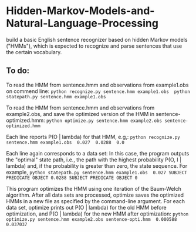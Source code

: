 # Hidden-Markov-Models-and-Natural-Language-Processing

build a basic English sentence recognizer based on hidden Markov models ("HMMs"), which is expected to recognize and parse sentences that use the certain vocabulary.

## To do:
  To read the HMM from sentence.hmm and observations from example1.obs on commend line:
    ```
    python recognize.py sentence.hmm example1.obs 
    python statepath.py sentence.hmm example1.obs
    ```

  To read the HMM from sentence.hmm and observations from example2.obs, and save the optimized version of the HMM in sentence-optimized.hmm:
    ```
    python optimize.py sentence.hmm example2.obs sentence-optimized.hmm
    ```
  
  Each line reports P(O | lambda) for that HMM, e.g,:
    ```
    python recognize.py sentence.hmm example1.obs 
    0.027 
    0.0288 
    0.0
    ```
  
  Each line again corresponds to a data set:  In this case, the program outputs the "optimal" state path, i.e., the path with the highest probability P(O, I | lambda) and, if the probability is greater than zero, the state sequence.  For example,
    ```
    python statepath.py sentence.hmm example1.obs 
    0.027 SUBJECT PREDICATE OBJECT
    0.0288 SUBJECT PREDICATE OBJECT
    0
    ```
  
  This program optimizes the HMM using one iteration of the Baum-Welch algorithm.  After all data sets are processed, optimize saves the optimized HMMs in a new file as specified by the command-line argument.
  For each data set, optimize prints out P(O | lambda) for the old HMM before optimization, and P(O | lambda) for the new HMM after optimization:
    ```
    python optimize.py sentence.hmm example2.obs sentence-opti.hmm 
    0.000588 0.037037
    ```
    
  

